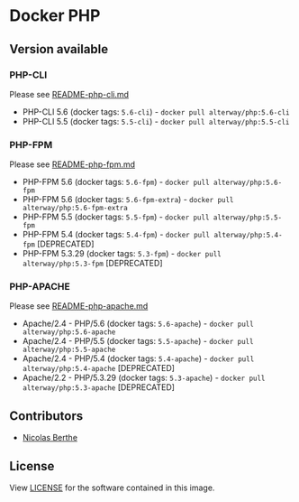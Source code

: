 # Docker PHP

## Version available

### PHP-CLI

Please see [README-php-cli.md](doc-php-cli.md)
 
- PHP-CLI 5.6 (docker tags: `5.6-cli`) - `docker pull alterway/php:5.6-cli`
- PHP-CLI 5.5 (docker tags: `5.5-cli`) - `docker pull alterway/php:5.5-cli`

### PHP-FPM

Please see [README-php-fpm.md](doc-php-fpm.md)
 
- PHP-FPM 5.6 (docker tags: `5.6-fpm`) - `docker pull alterway/php:5.6-fpm`
- PHP-FPM 5.6 (docker tags: `5.6-fpm-extra`) - `docker pull alterway/php:5.6-fpm-extra`
- PHP-FPM 5.5 (docker tags: `5.5-fpm`) - `docker pull alterway/php:5.5-fpm`
- PHP-FPM 5.4 (docker tags: `5.4-fpm`) - `docker pull alterway/php:5.4-fpm` [DEPRECATED]
- PHP-FPM 5.3.29 (docker tags: `5.3-fpm`) - `docker pull alterway/php:5.3-fpm` [DEPRECATED]

### PHP-APACHE

Please see [README-php-apache.md](doc-php-apache.md)

- Apache/2.4 - PHP/5.6 (docker tags: `5.6-apache`) - `docker pull alterway/php:5.6-apache`
- Apache/2.4 - PHP/5.5 (docker tags: `5.5-apache`) - `docker pull alterway/php:5.5-apache`
- Apache/2.4 - PHP/5.4 (docker tags: `5.4-apache`) - `docker pull alterway/php:5.4-apache` [DEPRECATED]
- Apache/2.2 - PHP/5.3.29 (docker tags: `5.3-apache`) - `docker pull alterway/php:5.3-apache` [DEPRECATED]

## Contributors

- [Nicolas Berthe](https://github.com/4devnull)

## License

View [LICENSE](LICENSE) for the software contained in this image.